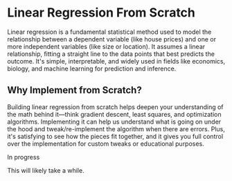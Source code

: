 # Linear Regression From Scratch

Linear regression is a fundamental statistical method used to model the relationship between a dependent variable (like house prices) and one or more independent variables (like size or location). It assumes a linear relationship, fitting a straight line to the data points that best predicts the outcome. It's simple, interpretable, and widely used in fields like economics, biology, and machine learning for prediction and inference.

## Why Implement from Scratch?

Building linear regression from scratch helps deepen your understanding of the math behind it—think gradient descent, least squares, and optimization algorithms. Implementing it can help us understand what is going on under the hood and tweak/re-implement the algorithm when there are errors. Plus, it's satisfying to see how the pieces fit together, and it gives you full control over the implementation for custom tweaks or educational purposes.

In progress

This will likely take a while.
